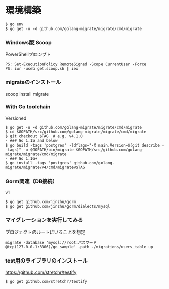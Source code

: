 # 環境構築
````
$ go env  
$ go get -u -d github.com/golang-migrate/migrate/cmd/migrate
````

### Windows版 Scoop
PowerShellプロンプト  
````
PS: Set-ExecutionPolicy RemoteSigned -Scope CurrentUser -Force  
PS: iwr -useb get.scoop.sh | iex  
````

### migrateのインストール
scoop install migrate

### With Go toolchain
Versioned  
````
$ go get -u -d github.com/golang-migrate/migrate/cmd/migrate  
$ cd $GOPATH/src/github.com/golang-migrate/migrate/cmd/migrate  
$ git checkout $TAG  # e.g. v4.1.0  
- ### Go 1.15 and below  
$ go build -tags 'postgres' -ldflags="-X main.Version=$(git describe --tags)" -o $GOPATH/bin/migrate $GOPATH/src/github.com/golang-migrate/migrate/cmd/migrate  
- ### Go 1.16+  
$ go install -tags 'postgres' github.com/golang-migrate/migrate/v4/cmd/migrate@$TAG  
````

### Gorm関連（DB接続）
v1
````
$ go get github.com/jinzhu/gorm
$ go get github.com/jinzhu/gorm/dialects/mysql
````

### マイグレーションを実行してみる
プロジェクトのルートにいることを想定
````
migrate -database 'mysql://root:パスワード@tcp(127.0.0.1:3306)/go_sample' -path ./migrations/users_table up
````

### test用のライブラリのインストール
https://github.com/stretchr/testify
````
$ go get github.com/stretchr/testify
````